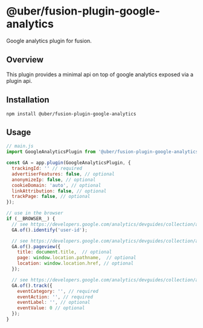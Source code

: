 # @uber/fusion-plugin-google-analytics

Google analytics plugin for fusion.

## Overview

This plugin provides a minimal api on top of google analytics exposed via a plugin api.

## Installation

```
npm install @uber/fusion-plugin-google-analytics
```

## Usage
```js
// main.js
import GoogleAnalyticsPlugin from '@uber/fusion-plugin-google-analytics';

const GA = app.plugin(GoogleAnalyticsPlugin, {
  trackingId: '' // required
  advertiserFeatures: false, // optional
  anonymizeIp: false, // optional
  cookieDomain: 'auto', // optional
  linkAttribution: false, // optional
  trackPage: false, // optional
});

// use in the browser
if (__BROWSER__) {
  // see https://developers.google.com/analytics/devguides/collection/analyticsjs/cookies-user-id
  GA.of().identify('user-id');

  // see https://developers.google.com/analytics/devguides/collection/analyticsjs/pages
  GA.of().pageview({
    title: document.title,  // optional
    page: window.location.pathname,  // optional
    location: window.location.href, // optional
  });

  // see https://developers.google.com/analytics/devguides/collection/analyticsjs/pages
  GA.of().track({
    eventCategory: '', // required
    eventAction: '', // required
    eventLabel: '', // optional
    eventValue: 0 // optional
  });
}
```
